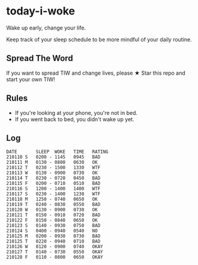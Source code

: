 # today-i-woke
Wake up early, change your life.

Keep track of your sleep schedule to be more mindful of your daily routine.

## Spread The Word

If you want to spread TIW and change lives, please ★ Star this repo and start your own TIW!

## Rules

- If you're looking at your phone, you're not in bed.
- If you went back to bed, you didn't wake up yet.

## Log

```when-i-woke
DATE       SLEEP  WOKE   TIME   RATING
210110 S   0200 - 1145   0945   BAD
210111 M   0130 - 0800   0630   OK
210112 T   0230 - 1500   1330   WTF
210113 W   0130 - 0900   0730   OK
210114 T   0230 - 0720   0450   BAD
210115 F   0200 - 0710   0510   BAD
210116 S   1200 - 1400   1400   WTF
210117 S   0230 - 1400   1230   WTF
210118 M   1250 - 0740   0650   OK
210119 T   0240 - 0830   0550   BAD
210120 W   0130 - 0900   0730   OK
210121 T   0150 - 0910   0720   BAD
210122 F   0150 - 0840   0650   OK
210123 S   0140 - 0930   0750   BAD
210124 S   0400 - 0940   0540   NO
210125 M   0200 - 0930   0730   BAD
210125 T   0220 - 0940   0710   BAD
210126 W   0120 - 0900   0740   OKAY
210127 T   0140 - 0730   0550   OKAY
210128 F   0110 - 0800   0650   OKAY
```
